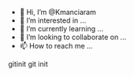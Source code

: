 - 👋 Hi, I’m @Kmanciaram
- 👀 I’m interested in ...
- 🌱 I’m currently learning ...
- 💞️ I’m looking to collaborate on ...
- 📫 How to reach me ...

<!---
Kmanciaram/Kmanciaram is a ✨ special ✨ repository because its `README.md` (this file) appears on your GitHub profile.
You can click the Preview link to take a look at your changes.
--->
gitinit
git init
